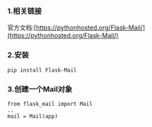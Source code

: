 ### 1.相关链接

官方文档:[https://pythonhosted.org/Flask-Mail/](https://pythonhosted.org/Flask-Mail/)

### 2.安装

```
pip install Flask-Mail
```

### 3.创建一个Mail对象

```
from flask_mail import Mail
..
mail = Mail(app)

```



